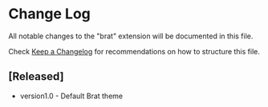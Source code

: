 # Change Log

All notable changes to the "brat" extension will be documented in this file.

Check [Keep a Changelog](http://keepachangelog.com/) for recommendations on how to structure this file.

## [Released]

- version1.0 - Default Brat theme



